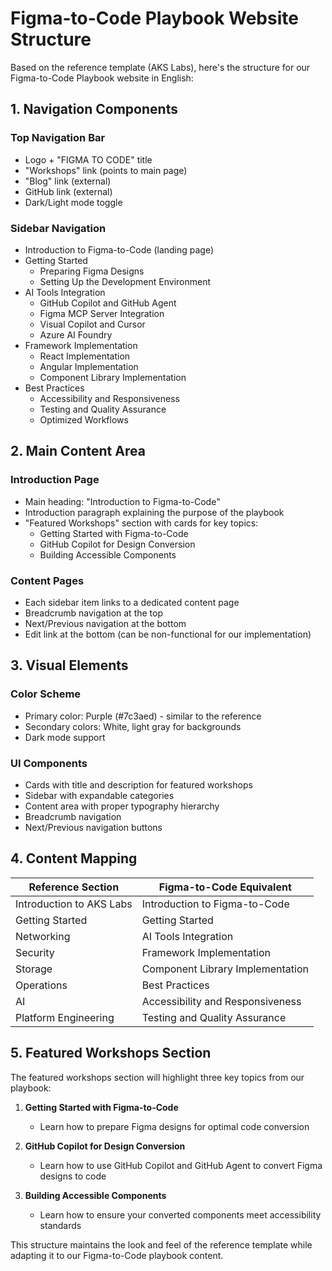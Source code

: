 # Figma-to-Code Playbook Website Structure

Based on the reference template (AKS Labs), here's the structure for our Figma-to-Code Playbook website in English:

## 1. Navigation Components

### Top Navigation Bar
- Logo + "FIGMA TO CODE" title
- "Workshops" link (points to main page)
- "Blog" link (external)
- GitHub link (external)
- Dark/Light mode toggle

### Sidebar Navigation
- Introduction to Figma-to-Code (landing page)
- Getting Started
  - Preparing Figma Designs
  - Setting Up the Development Environment
- AI Tools Integration
  - GitHub Copilot and GitHub Agent
  - Figma MCP Server Integration
  - Visual Copilot and Cursor
  - Azure AI Foundry
- Framework Implementation
  - React Implementation
  - Angular Implementation
  - Component Library Implementation
- Best Practices
  - Accessibility and Responsiveness
  - Testing and Quality Assurance
  - Optimized Workflows

## 2. Main Content Area

### Introduction Page
- Main heading: "Introduction to Figma-to-Code"
- Introduction paragraph explaining the purpose of the playbook
- "Featured Workshops" section with cards for key topics:
  - Getting Started with Figma-to-Code
  - GitHub Copilot for Design Conversion
  - Building Accessible Components

### Content Pages
- Each sidebar item links to a dedicated content page
- Breadcrumb navigation at the top
- Next/Previous navigation at the bottom
- Edit link at the bottom (can be non-functional for our implementation)

## 3. Visual Elements

### Color Scheme
- Primary color: Purple (#7c3aed) - similar to the reference
- Secondary colors: White, light gray for backgrounds
- Dark mode support

### UI Components
- Cards with title and description for featured workshops
- Sidebar with expandable categories
- Content area with proper typography hierarchy
- Breadcrumb navigation
- Next/Previous navigation buttons

## 4. Content Mapping

| Reference Section | Figma-to-Code Equivalent |
|-------------------|---------------------------|
| Introduction to AKS Labs | Introduction to Figma-to-Code |
| Getting Started | Getting Started |
| Networking | AI Tools Integration |
| Security | Framework Implementation |
| Storage | Component Library Implementation |
| Operations | Best Practices |
| AI | Accessibility and Responsiveness |
| Platform Engineering | Testing and Quality Assurance |

## 5. Featured Workshops Section

The featured workshops section will highlight three key topics from our playbook:

1. **Getting Started with Figma-to-Code**
   - Learn how to prepare Figma designs for optimal code conversion

2. **GitHub Copilot for Design Conversion**
   - Learn how to use GitHub Copilot and GitHub Agent to convert Figma designs to code

3. **Building Accessible Components**
   - Learn how to ensure your converted components meet accessibility standards

This structure maintains the look and feel of the reference template while adapting it to our Figma-to-Code playbook content.
